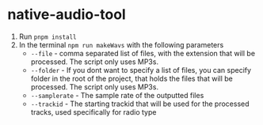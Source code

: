 # native-audio-tool
1. Run `pnpm install`
2. In the terminal `npm run makeWavs` with the following parameters
     - `--file` - comma separated list of files, with the extension that will be processed. The script only uses MP3s.
     - `--folder` - If you dont want to specify a list of files, you can specify folder in the root of the project, that holds the files that will be processed. The script only uses MP3s.
     - `--samplerate` - The sample rate of the outputted files
     - `--trackid` - The starting trackid that will be used for the processed tracks, used specifically for radio type
<!-- `npm run makeWavs --file=lock.mp3 --samplerate=48000 --trackid=5000 --type=radio` -->
<!-- `npm run makeWavs --file=lock.mp3 --samplerate=48000 --trackid=5000 --type=radio` -->
<!-- `npm run makeWavs --samplerate=32000 --type=simple --folder=test` -->

